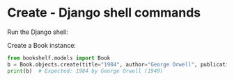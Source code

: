 # Create - Django shell commands

Run the Django shell:

Create a Book instance:
```py
from bookshelf.models import Book
b = Book.objects.create(title="1984", author="George Orwell", publication_year=1949)
print(b)  # Expected: 1984 by George Orwell (1949)
